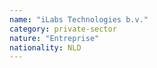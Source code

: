 ```yaml
---
name: "iLabs Technologies b.v."
category: private-sector
nature: "Entreprise"
nationality: NLD
---
```

    